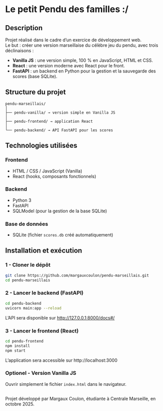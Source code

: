 # Le petit Pendu des familles :/

## Description
Projet réalisé dans le cadre d’un exercice de développement web.  
Le but : créer une version marseillaise du célèbre jeu du pendu, avec trois déclinaisons :
- **Vanilla JS** : une version simple, 100 % en JavaScript, HTML et CSS.
- **React** : une version moderne avec React pour le front.
- **FastAPI** : un backend en Python pour la gestion et la sauvegarde des scores (base SQLite).


## Structure du projet
```
pendu-marseillais/
│
├── pendu-vanilla/ → version simple en Vanilla JS
│
├── pendu-frontend/ → application React
│
└── pendu-backend/ → API FastAPI pour les scores
```

## Technologies utilisées

### Frontend
- HTML / CSS / JavaScript (Vanilla)
- React (hooks, composants fonctionnels)

### Backend
- Python 3
- FastAPI
- SQLModel (pour la gestion de la base SQLite)

### Base de données
- SQLite (fichier `scores.db` créé automatiquement)


## Installation et exécution

### 1 - Cloner le dépôt
```bash
git clone https://github.com/margauxcoulon/pendu-marseillais.git
cd pendu-marseillais
```

### 2 - Lancer le backend (FastAPI)
```bash
cd pendu-backend
uvicorn main:app --reload
```
L’API sera disponible sur http://127.0.0.1:8000/docs#/

### 3 - Lancer le frontend (React)
```bash
cd pendu-frontend
npm install
npm start
```
L’application sera accessible sur http://localhost:3000

### Optionel - Version Vanilla JS
Ouvrir simplement le fichier `index.html` dans le navigateur.

## 
Projet développé par Margaux Coulon, étudiante à Centrale Marseille, en octobre 2025.